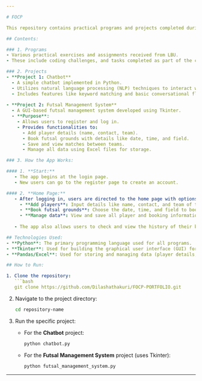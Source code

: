 ```yaml
---

# FOCP

This repository contains practical programs and projects completed during college, including homework assignments and college-sent projects.

## Contents:

### 1. Programs
- Various practical exercises and assignments received from LBU.
- These include coding challenges, and tasks completed as part of the coursework.

### 2. Projects
- **Project 1: Chatbot**
  - A simple chatbot implemented in Python.
  - Utilizes natural language processing (NLP) techniques to interact with users.
  - Includes features like keyword matching and basic conversational flow.
  
- **Project 2: Futsal Management System**
  - A GUI-based futsal management system developed using Tkinter.
  - **Purpose**:
    - Allows users to register and log in.
    - Provides functionalities to:
      - Add player details (name, contact, team).
      - Book futsal grounds with details like date, time, and field.
      - Save and view matches between teams.
      - Manage all data using Excel files for storage.

### 3. How the App Works:

#### 1. **Start:**
   - The app begins at the login page.
   - New users can go to the register page to create an account.

#### 2. **Home Page:**
   - After logging in, users are directed to the home page with options to:
     - **Add players**: Input details like name, contact, and team of the players.
     - **Book futsal grounds**: Choose the date, time, and field to book the futsal ground.
     - **Manage data**: View and save all player and booking information.
     
   - The app also allows users to check and view the history of their bookings and player information.

## Technologies Used:
- **Python**: The primary programming language used for all programs.
- **Tkinter**: Used for building the graphical user interface (GUI) for the Futsal Management System.
- **Pandas/Excel**: Used for storing and managing data (player details, match bookings, etc.) in Excel files.

## How to Run:

1. Clone the repository:
   ```bash
   git clone https://github.com/Dilashathakuri/FOCP-PORTFOLIO.git
   ```

2. Navigate to the project directory:
   ```bash
   cd repository-name
   ```

3. Run the specific project:
   - For the **Chatbot** project:
     ```bash
     python chatbot.py
     ```
   - For the **Futsal Management System** project (uses Tkinter):
     ```bash
     python futsal_management_system.py
     ```
---
```


